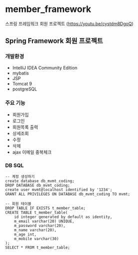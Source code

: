 # member_framework
스프링 프레임워크 회원 프로젝트 (https://youtu.be/cystdm8DgoQ)

## Spring Framework 회원 프로젝트

### 개발환경
- IntelliJ IDEA Community Edition
- mybatis
- JSP
- Tomcat 9
- postgreSQL

### 주요 기능
- 회원가입
- 로그인
- 회원목록 출력
- 상세조회
- 수정
- 삭제
- ajax 이메일 중복체크

### DB SQL
```
-- 계정 생성하기
create database db_mvmt_coding;
DROP DATABASE db_mvmt_coding;
create user mvmt@localhost identified by '1234';
GRANT ALL PRIVILEGES ON DATABASE db_mvmt_coding TO mvmt;

-- 회원 테이블
DROP TABLE IF EXISTS t_member_table;
CREATE TABLE t_member_table(
    id integer generated by default as identity,
    m_email varchar(20) UNIQUE,
    m_password varchar(20),
    m_name varchar(20),
    m_age int,
    m_mobile varchar(30)
);
SELECT * FROM t_member_table;
```